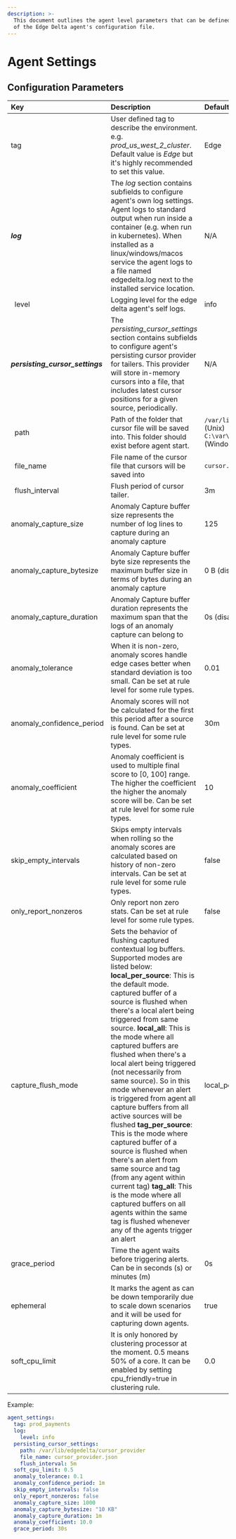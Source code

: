 ```yaml
---
description: >-
  This document outlines the agent level parameters that can be defined as part
  of the Edge Delta agent's configuration file.
---
```


# Agent Settings

## Configuration Parameters

| Key | Description | Default | Required |
| :--- | :--- | :--- | :--- |
| tag | User defined tag to describe the environment. e.g. _prod\_us\_west\_2\_cluster_.  Default value is _Edge_ but it's highly recommended to set this value. | Edge | No |
| _**log**_ | The _log_ section contains subfields to configure agent's own log settings. Agent logs to standard output when run inside a container \(e.g. when run in kubernetes\). When installed as a linux/windows/macos service the agent logs to a file named edgedelta.log next to the installed service location. | N/A | No |
|   level | Logging level for the edge delta agent's self logs. | info | No |
| _**persisting_cursor_settings**_ | The _persisting_cursor_settings_ section contains subfields to configure agent's persisting cursor provider for tailers. This provider will store in-memory cursors into a file, that includes latest cursor positions for a given source, periodically. | N/A | No |
|   path | Path of the folder that cursor file will be saved into. This folder should exist before agent start. | `/var/lib/edgedelta` (Unix) `C:\var\lib\edgedelta` (Windows) | No |
|   file_name | File name of the cursor file that cursors will be saved into | `cursor.json` | No |
|   flush_interval | Flush period of cursor tailer. | 3m | No |
| anomaly\_capture\_size | Anomaly Capture buffer size represents the number of log lines to capture during an anomaly capture | 125 | No |
| anomaly\_capture\_bytesize | Anomaly Capture buffer byte size represents the maximum buffer size in terms of bytes during an anomaly capture | 0 B \(disabled\) | No |
| anomaly\_capture\_duration | Anomaly Capture buffer duration represents the maximum span that the logs of an anomaly capture can belong to | 0s \(disabled\) | No |
| anomaly\_tolerance | When it is non-zero, anomaly scores handle edge cases better when standard deviation is too small. Can be set at rule level for some rule types. | 0.01 | No |
| anomaly\_confidence\_period | Anomaly scores will not be calculated for the first this period after a source is found. Can be set at rule level for some rule types. | 30m | No |
| anomaly\_coefficient | Anomaly coefficient is used to multiple final score to \[0, 100\] range. The higher the coefficient the higher the anomaly score will be. Can be set at rule level for some rule types. | 10 | No |
| skip\_empty\_intervals | Skips empty intervals when rolling so the anomaly scores are calculated based on history of non-zero intervals. Can be set at rule level for some rule types. | false | No |
| only\_report\_nonzeros | Only report non zero stats. Can be set at rule level for some rule types. | false | No |
| capture\_flush\_mode | Sets the behavior of flushing captured contextual log buffers. Supported modes are listed below:   **local\_per\_source**: This is the default mode. captured buffer of a source is flushed when there's a local alert being triggered from same source.   **local\_all**: This is the mode where all captured buffers are flushed when there's a local alert being triggered \(not necessarily from same source\). So in this mode whenever an alert is triggered from agent all capture buffers from all active sources will be flushed   **tag\_per\_source**: This is the mode where captured buffer of a source is flushed when there's an alert from same source and tag \(from any agent within current tag\)   **tag\_all**: This is the mode where all captured buffers on all agents within the same tag is flushed whenever any of the agents trigger an alert | local\_per\_source | No |
| grace\_period | Time the agent waits before triggering alerts. Can be in seconds \(s\) or minutes \(m\) | 0s | No |
| ephemeral | It marks the agent as can be down temporarily due to scale down scenarios and it will be used for capturing down agents. | true | No |
| soft\_cpu\_limit | It is only honored by clustering processor at the moment. 0.5 means 50% of a core. It can be enabled by setting cpu\_friendly=true in clustering rule. | 0.0 | No |

Example:

```yaml
agent_settings:
  tag: prod_payments
  log:
    level: info
  persisting_cursor_settings:
    path: /var/lib/edgedelta/cursor_provider
    file_name: cursor_provider.json
    flush_interval: 5m
  soft_cpu_limit: 0.5
  anomaly_tolerance: 0.1
  anomaly_confidence_period: 1m
  skip_empty_intervals: false
  only_report_nonzeros: false
  anomaly_capture_size: 1000
  anomaly_capture_bytesize: "10 KB"
  anomaly_capture_duration: 1m
  anomaly_coefficient: 10.0
  grace_period: 30s
```

